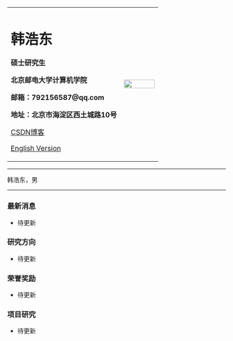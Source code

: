 <div>
<table border="0">
  <tr>
    <td width="75%">
      <h1>韩浩东</h1>
      <p><b>硕士研究生</b></p>
      <p><b>北京邮电大学计算机学院</b></p>
      <p><b>邮箱：792156587@qq.com</b></p>
      <p><b>地址：北京市海淀区西土城路10号</b></p>
      <p><a href="https://blog.csdn.net/hhdong123">CSDN博客</a></p>
      <p><a href="/index-en.html">English Version</a></p>
    </td>
    <td width="25%">
      <img src="http://www.mrobotit.cn/uploads/image/20200413/2041006235small.jpg" width="100%">
    </td>
  </tr>
</table>
</div>

---

韩浩东，男

---

### 最新消息
- 待更新

### 研究方向
- 待更新

### 荣誉奖励
- 待更新

### 项目研究
- 待更新
